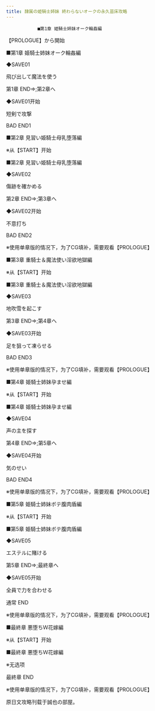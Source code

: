```yaml
---
title: 隷属の姫騎士姉妹 終わらないオークの永久苗床攻略
---
```


                ■第1章 姫騎士姉妹オーク輪姦編



【PROLOGUE】から開始

■第1章 姫騎士姉妹オーク輪姦編

◆SAVE01

飛び出して魔法を使う



第1章 END⇒;第2章へ



◆SAVE01开始

短剣で攻撃



BAD END1



■第2章 見習い姫騎士母乳堕落編



※从【START】开始

■第2章 見習い姫騎士母乳堕落編

◆SAVE02

傷跡を確かめる



第2章 END⇒;第3章へ



◆SAVE02开始

不意打ち



BAD END2



※使用单章版的情况下，为了CG填补，需要观看【PROLOGUE】



■第3章 重騎士＆魔法使い淫欲地獄編



※从【START】开始

■第3章 重騎士＆魔法使い淫欲地獄編

◆SAVE03

地吹雪を起こす



第3章 END⇒;第4章へ



◆SAVE03开始

足を狙って凍らせる



BAD END3



※使用单章版的情况下，为了CG填补，需要观看【PROLOGUE】



■第4章 姫騎士姉妹孕ませ編



※从【START】开始

■第4章 姫騎士姉妹孕ませ編

◆SAVE04

声の主を探す



第4章 END⇒;第5章へ



◆SAVE04开始

気のせい



BAD END4



※使用单章版的情况下，为了CG填补，需要观看【PROLOGUE】



■第5章 姫騎士姉妹ボテ腹肉盾編



※从【START】开始

■第5章 姫騎士姉妹ボテ腹肉盾編

◆SAVE05

エステルに賭ける



第5章 END⇒;最終章へ



◆SAVE05开始

全員で力を合わせる



通常 END



※使用单章版的情况下，为了CG填补，需要观看【PROLOGUE】



■最終章 悪堕ちＷ花嫁編



※从【START】开始

■最終章 悪堕ちＷ花嫁編

※无选项



最終章 END



※使用单章版的情况下，为了CG填补，需要观看【PROLOGUE】



原日文攻略刊载于誠也の部屋。


              
